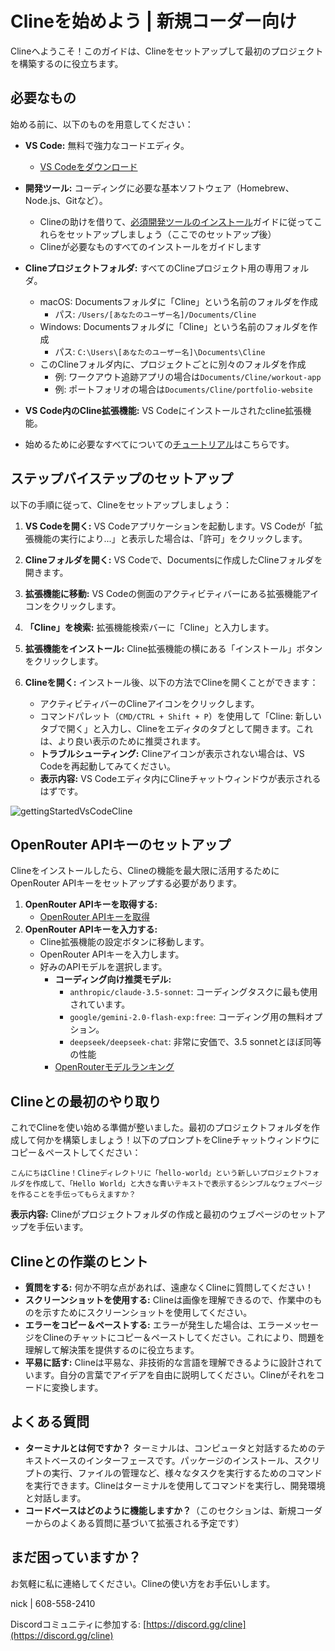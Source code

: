 # Clineを始めよう | 新規コーダー向け

Clineへようこそ！このガイドは、Clineをセットアップして最初のプロジェクトを構築するのに役立ちます。

## 必要なもの

始める前に、以下のものを用意してください：

-   **VS Code:** 無料で強力なコードエディタ。
    -   [VS Codeをダウンロード](https://code.visualstudio.com/)
-   **開発ツール:** コーディングに必要な基本ソフトウェア（Homebrew、Node.js、Gitなど）。
    -   Clineの助けを借りて、[必須開発ツールのインストール](installing-dev-essentials.md)ガイドに従ってこれらをセットアップしましょう（ここでのセットアップ後）
    -   Clineが必要なものすべてのインストールをガイドします
-   **Clineプロジェクトフォルダ:** すべてのClineプロジェクト用の専用フォルダ。
    -   macOS: Documentsフォルダに「Cline」という名前のフォルダを作成
        -   パス: `/Users/[あなたのユーザー名]/Documents/Cline`
    -   Windows: Documentsフォルダに「Cline」という名前のフォルダを作成
        -   パス: `C:\Users\[あなたのユーザー名]\Documents\Cline`
    -   このClineフォルダ内に、プロジェクトごとに別々のフォルダを作成
        -   例: ワークアウト追跡アプリの場合は`Documents/Cline/workout-app`
        -   例: ポートフォリオの場合は`Documents/Cline/portfolio-website`
-   **VS Code内のCline拡張機能:** VS Codeにインストールされたcline拡張機能。

-   始めるために必要なすべてについての[チュートリアル](https://www.youtube.com/watch?v=N4td-fKhsOQ)はこちらです。

## ステップバイステップのセットアップ

以下の手順に従って、Clineをセットアップしましょう：

1. **VS Codeを開く:** VS Codeアプリケーションを起動します。VS Codeが「拡張機能の実行により...」と表示した場合は、「許可」をクリックします。

2. **Clineフォルダを開く:** VS Codeで、Documentsに作成したClineフォルダを開きます。

3. **拡張機能に移動:** VS Codeの側面のアクティビティバーにある拡張機能アイコンをクリックします。

4. **「Cline」を検索:** 拡張機能検索バーに「Cline」と入力します。

5. **拡張機能をインストール:** Cline拡張機能の横にある「インストール」ボタンをクリックします。

6. **Clineを開く:** インストール後、以下の方法でClineを開くことができます：
    - アクティビティバーのClineアイコンをクリックします。
    - コマンドパレット（`CMD/CTRL + Shift + P`）を使用して「Cline: 新しいタブで開く」と入力し、Clineをエディタのタブとして開きます。これは、より良い表示のために推奨されます。
    - **トラブルシューティング:** Clineアイコンが表示されない場合は、VS Codeを再起動してみてください。
    - **表示内容:** VS Codeエディタ内にClineチャットウィンドウが表示されるはずです。

![gettingStartedVsCodeCline](https://github.com/user-attachments/assets/622b4bb7-859b-4c2e-b87b-c12e3eabefb8)

## OpenRouter APIキーのセットアップ

Clineをインストールしたら、Clineの機能を最大限に活用するためにOpenRouter APIキーをセットアップする必要があります。

1.  **OpenRouter APIキーを取得する:**
    -   [OpenRouter APIキーを取得](https://openrouter.ai/)
2.  **OpenRouter APIキーを入力する:**
    -   Cline拡張機能の設定ボタンに移動します。
    -   OpenRouter APIキーを入力します。
    -   好みのAPIモデルを選択します。
        -   **コーディング向け推奨モデル:**
            -   `anthropic/claude-3.5-sonnet`: コーディングタスクに最も使用されています。
            -   `google/gemini-2.0-flash-exp:free`: コーディング用の無料オプション。
            -   `deepseek/deepseek-chat`: 非常に安価で、3.5 sonnetとほぼ同等の性能
        -   [OpenRouterモデルランキング](https://openrouter.ai/rankings/programming)

## Clineとの最初のやり取り

これでClineを使い始める準備が整いました。最初のプロジェクトフォルダを作成して何かを構築しましょう！以下のプロンプトをClineチャットウィンドウにコピー＆ペーストしてください：

```
こんにちはCline！Clineディレクトリに「hello-world」という新しいプロジェクトフォルダを作成して、「Hello World」と大きな青いテキストで表示するシンプルなウェブページを作ることを手伝ってもらえますか？
```

**表示内容:** Clineがプロジェクトフォルダの作成と最初のウェブページのセットアップを手伝います。

## Clineとの作業のヒント

-   **質問をする:** 何か不明な点があれば、遠慮なくClineに質問してください！
-   **スクリーンショットを使用する:** Clineは画像を理解できるので、作業中のものを示すためにスクリーンショットを使用してください。
-   **エラーをコピー＆ペーストする:** エラーが発生した場合は、エラーメッセージをClineのチャットにコピー＆ペーストしてください。これにより、問題を理解して解決策を提供するのに役立ちます。
-   **平易に話す:** Clineは平易な、非技術的な言語を理解できるように設計されています。自分の言葉でアイデアを自由に説明してください。Clineがそれをコードに変換します。

## よくある質問

-   **ターミナルとは何ですか？** ターミナルは、コンピュータと対話するためのテキストベースのインターフェースです。パッケージのインストール、スクリプトの実行、ファイルの管理など、様々なタスクを実行するためのコマンドを実行できます。Clineはターミナルを使用してコマンドを実行し、開発環境と対話します。
-   **コードベースはどのように機能しますか？**（このセクションは、新規コーダーからのよくある質問に基づいて拡張される予定です）

## まだ困っていますか？

お気軽に私に連絡してください。Clineの使い方をお手伝いします。

nick | 608-558-2410

Discordコミュニティに参加する: [https://discord.gg/cline](https://discord.gg/cline)
